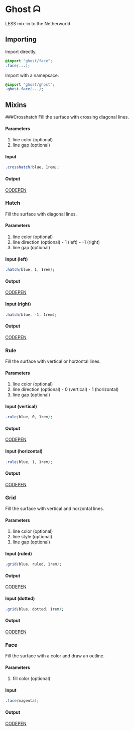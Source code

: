 Ghost ᗣ
=======
LESS mix-in to the Netherworld

Importing
---------
Import directly.
```css
@import "ghost/face";
.face(...);
```
Import with a namepsace.
```css
@import "ghost/ghost";
.ghost.face(...);
```

Mixins
------

###Crosshatch
Fill the surface with crossing diagonal lines.

#### Parameters
  1. line color (optional)
  1. line gap (optional)

#### Input
```css
.crosshatch(blue, 1rem);
```

#### Output
[CODEPEN](http://s.codepen.io/tappily/debug/EyJEOj#crosshatch)

### Hatch
Fill the surface with diagonal lines.

#### Parameters
  1. line color (optional)
  1. line direction (optional)
    - 1 (left)
    - -1 (right)
  1. line gap (optional)

#### Input (left)
```css
.hatch(blue, 1, 1rem);
```

#### Output
[CODEPEN](http://s.codepen.io/tappily/debug/EyJEOj#hatch-left)

#### Input (right)
```css
.hatch(blue, -1, 1rem);
```

#### Output
[CODEPEN](http://s.codepen.io/tappily/debug/EyJEOj#hatch-right)

### Rule
Fill the surface with vertical or horzontal lines.

#### Parameters
  1. line color (optional)
  1. line direction (optional)
    - 0 (vertical)
    - 1 (horizontal)
  1. line gap (optional)

#### Input (vertical)
```css
.rule(blue, 0, 1rem);
```

#### Output
[CODEPEN](http://s.codepen.io/tappily/debug/EyJEOj#rule-vertical)

#### Input (horizontal)
```css
.rule(blue, 1, 1rem);
```

#### Output
[CODEPEN](http://s.codepen.io/tappily/debug/EyJEOj#rule-horizontal)

### Grid
Fill the surface with vertical and horzontal lines.

#### Parameters
  1. line color (optional)
  1. line style (optional)
  1. line gap (optional)

#### Input (ruled)
```css
.grid(blue, ruled, 1rem);
```
#### Output
[CODEPEN](http://s.codepen.io/tappily/debug/EyJEOj#grid-ruled)

#### Input (dotted)
```css
.grid(blue, dotted, 1rem);
```
#### Output
[CODEPEN](http://s.codepen.io/tappily/debug/EyJEOj#grid-dotted)

### Face
Fill the surface with a color and draw an outline.

#### Parameters
  1. fill color (optional)

#### Input
```css
.face(magenta);
```

#### Output
[CODEPEN](http://s.codepen.io/tappily/debug/EyJEOj#face)

